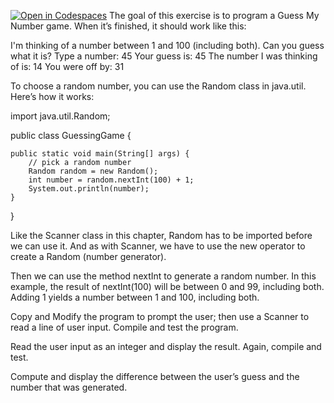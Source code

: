 [![Open in Codespaces](https://classroom.github.com/assets/launch-codespace-2972f46106e565e64193e422d61a12cf1da4916b45550586e14ef0a7c637dd04.svg)](https://classroom.github.com/open-in-codespaces?assignment_repo_id=20432691)
The goal of this exercise is to program a Guess My Number game. When it’s finished, it should work like this:

I'm thinking of a number between 1 and 100
(including both). Can you guess what it is?
Type a number: 45
Your guess is: 45
The number I was thinking of is: 14
You were off by: 31

To choose a random number, you can use the Random class in java.util. Here’s how it works:

import java.util.Random;

public class GuessingGame {

    public static void main(String[] args) {
        // pick a random number
        Random random = new Random();
        int number = random.nextInt(100) + 1;
        System.out.println(number);
    }
}

Like the Scanner class in this chapter, Random has to be imported before we can use it. And as with Scanner, we have to use the new operator to create a Random (number generator).

Then we can use the method nextInt to generate a random number. In this example, the result of nextInt(100) will be between 0 and 99, including both. Adding 1 yields a number between 1 and 100, including both.

Copy and Modify the program to prompt the user; then use a Scanner to read a line of user input. Compile and test the program.

Read the user input as an integer and display the result. Again, compile and test.

Compute and display the difference between the user’s guess and the number that was generated.
